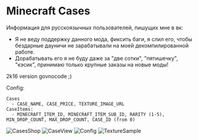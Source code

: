 # Minecraft Cases

Информация для русскоязычных пользователей, пишущих мне в вк: 
 - Я не веду поддержку данного мода, фиксить баги, я слил его, чтобы бездарные дауничи не зарабатывали на моей декомпилированной работе.
 - Дорабатывать его я не буду даже за "две сотки",  "пятишечку", "кэсик", принимаю только крупные заказы на новые моды!

2k16 version govnocode ;)

Config: 

```
Cases
  - CASE_NAME, CASE_PRICE, TEXTURE_IMAGE_URL
CaseItems: 
  - MINECRAFT_ITEM_ID, MINECRAFT_ITEM_SUB_ID, RARITY (1-5), MIN_DROP_COUNT, MAX_DROP_COUNT, CASE_ID (from 0)
```

![CasesShop](https://pp.userapi.com/c638116/v638116748/31413/y8yL2D7VXM0.jpg)
![CaseView](https://pp.userapi.com/c638116/v638116748/31423/TnFZ0s4p34g.jpg)
![Config](https://pp.userapi.com/c638116/v638116748/30fad/DQD2mMet-Us.jpg)
![TextureSample](https://pp.userapi.com/c638116/v638116459/335ad/TsKK7nvLu2o.jpg)


